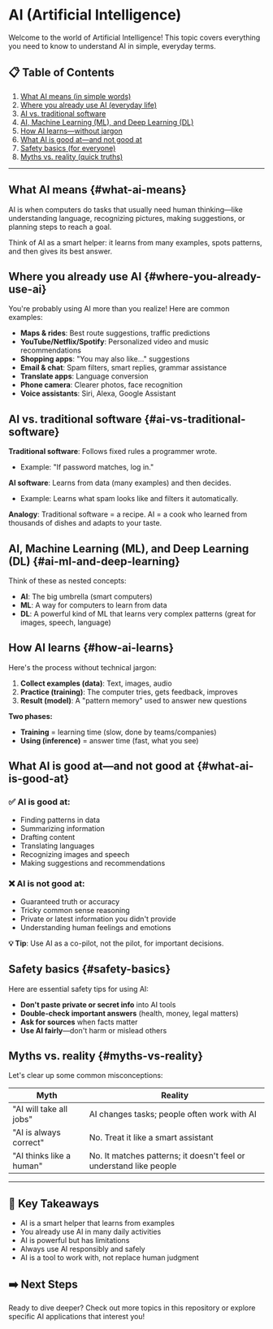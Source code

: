 # AI (Artificial Intelligence)

Welcome to the world of Artificial Intelligence! This topic covers everything you need to know to understand AI in simple, everyday terms.

## 📋 Table of Contents

1. [What AI means (in simple words)](#what-ai-means)
2. [Where you already use AI (everyday life)](#where-you-already-use-ai)
3. [AI vs. traditional software](#ai-vs-traditional-software)
4. [AI, Machine Learning (ML), and Deep Learning (DL)](#ai-ml-and-deep-learning)
5. [How AI learns—without jargon](#how-ai-learns)
6. [What AI is good at—and not good at](#what-ai-is-good-at)
7. [Safety basics (for everyone)](#safety-basics)
8. [Myths vs. reality (quick truths)](#myths-vs-reality)

---

## What AI means {#what-ai-means}

AI is when computers do tasks that usually need human thinking—like understanding language, recognizing pictures, making suggestions, or planning steps to reach a goal.

Think of AI as a smart helper: it learns from many examples, spots patterns, and then gives its best answer.

## Where you already use AI {#where-you-already-use-ai}

You're probably using AI more than you realize! Here are common examples:

- **Maps & rides**: Best route suggestions, traffic predictions
- **YouTube/Netflix/Spotify**: Personalized video and music recommendations
- **Shopping apps**: "You may also like…" suggestions
- **Email & chat**: Spam filters, smart replies, grammar assistance
- **Translate apps**: Language conversion
- **Phone camera**: Clearer photos, face recognition
- **Voice assistants**: Siri, Alexa, Google Assistant

## AI vs. traditional software {#ai-vs-traditional-software}

**Traditional software**: Follows fixed rules a programmer wrote.
- Example: "If password matches, log in."

**AI software**: Learns from data (many examples) and then decides.
- Example: Learns what spam looks like and filters it automatically.

**Analogy**: Traditional software = a recipe. AI = a cook who learned from thousands of dishes and adapts to your taste.

## AI, Machine Learning (ML), and Deep Learning (DL) {#ai-ml-and-deep-learning}

Think of these as nested concepts:

- **AI**: The big umbrella (smart computers)
- **ML**: A way for computers to learn from data
- **DL**: A powerful kind of ML that learns very complex patterns (great for images, speech, language)

## How AI learns {#how-ai-learns}

Here's the process without technical jargon:

1. **Collect examples (data)**: Text, images, audio
2. **Practice (training)**: The computer tries, gets feedback, improves
3. **Result (model)**: A "pattern memory" used to answer new questions

**Two phases:**
- **Training** = learning time (slow, done by teams/companies)
- **Using (inference)** = answer time (fast, what you see)

## What AI is good at—and not good at {#what-ai-is-good-at}

### ✅ AI is good at:
- Finding patterns in data
- Summarizing information
- Drafting content
- Translating languages
- Recognizing images and speech
- Making suggestions and recommendations

### ❌ AI is not good at:
- Guaranteed truth or accuracy
- Tricky common sense reasoning
- Private or latest information you didn't provide
- Understanding human feelings and emotions

**💡 Tip**: Use AI as a co-pilot, not the pilot, for important decisions.

## Safety basics {#safety-basics}

Here are essential safety tips for using AI:

- **Don't paste private or secret info** into AI tools
- **Double-check important answers** (health, money, legal matters)
- **Ask for sources** when facts matter
- **Use AI fairly**—don't harm or mislead others

## Myths vs. reality {#myths-vs-reality}

Let's clear up some common misconceptions:

| Myth | Reality |
|------|---------|
| "AI will take all jobs" | AI changes tasks; people often work with AI |
| "AI is always correct" | No. Treat it like a smart assistant |
| "AI thinks like a human" | No. It matches patterns; it doesn't feel or understand like people |

---

## 🎯 Key Takeaways

- AI is a smart helper that learns from examples
- You already use AI in many daily activities
- AI is powerful but has limitations
- Always use AI responsibly and safely
- AI is a tool to work with, not replace human judgment

## ➡️ Next Steps

Ready to dive deeper? Check out more topics in this repository or explore specific AI applications that interest you!
